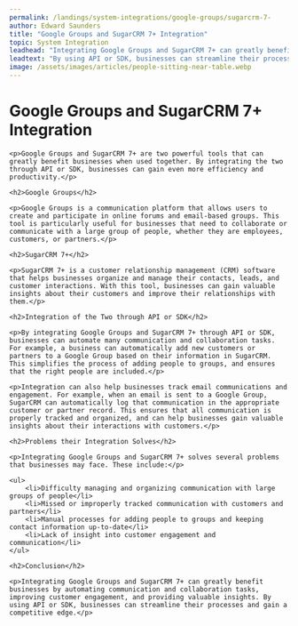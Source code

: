 ```yaml
---
permalink: /landings/system-integrations/google-groups/sugarcrm-7-
author: Edward Saunders
title: "Google Groups and SugarCRM 7+ Integration"
topic: System Integration
leadhead: "Integrating Google Groups and SugarCRM 7+ can greatly benefit businesses by automating communication and collaboration tasks, improving customer engagement, and providing valuable insights"
leadtext: "By using API or SDK, businesses can streamline their processes and gain a competitive edge."
image: /assets/images/articles/people-sitting-near-table.webp
---
```

<div class="arttext">
	<h1>Google Groups and SugarCRM 7+ Integration</h1>

	<p>Google Groups and SugarCRM 7+ are two powerful tools that can greatly benefit businesses when used together. By integrating the two through API or SDK, businesses can gain even more efficiency and productivity.</p>

	<h2>Google Groups</h2>

	<p>Google Groups is a communication platform that allows users to create and participate in online forums and email-based groups. This tool is particularly useful for businesses that need to collaborate or communicate with a large group of people, whether they are employees, customers, or partners.</p>

	<h2>SugarCRM 7+</h2>

	<p>SugarCRM 7+ is a customer relationship management (CRM) software that helps businesses organize and manage their contacts, leads, and customer interactions. With this tool, businesses can gain valuable insights about their customers and improve their relationships with them.</p>

	<h2>Integration of the Two through API or SDK</h2>

	<p>By integrating Google Groups and SugarCRM 7+ through API or SDK, businesses can automate many communication and collaboration tasks. For example, a business can automatically add new customers or partners to a Google Group based on their information in SugarCRM. This simplifies the process of adding people to groups, and ensures that the right people are included.</p>

	<p>Integration can also help businesses track email communications and engagement. For example, when an email is sent to a Google Group, SugarCRM can automatically log that communication in the appropriate customer or partner record. This ensures that all communication is properly tracked and organized, and can help businesses gain valuable insights about their interactions with customers.</p>

	<h2>Problems their Integration Solves</h2>

	<p>Integrating Google Groups and SugarCRM 7+ solves several problems that businesses may face. These include:</p>

	<ul>
		<li>Difficulty managing and organizing communication with large groups of people</li>
		<li>Missed or improperly tracked communication with customers and partners</li>
		<li>Manual processes for adding people to groups and keeping contact information up-to-date</li>
		<li>Lack of insight into customer engagement and communication</li>
	</ul>

	<h2>Conclusion</h2>

	<p>Integrating Google Groups and SugarCRM 7+ can greatly benefit businesses by automating communication and collaboration tasks, improving customer engagement, and providing valuable insights. By using API or SDK, businesses can streamline their processes and gain a competitive edge.</p>

</div>